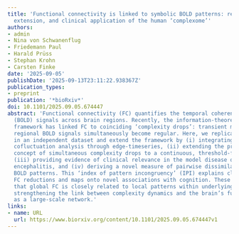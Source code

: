 ```yaml
---
title: 'Functional connectivity is linked to symbolic BOLD patterns: replication,
  extension, and clinical application of the human ‘complexome’'
authors:
- admin
- Nina von Schwanenflug
- Friedemann Paul
- Harald Prüss
- Stephan Krohn
- Carsten Finke
date: '2025-09-05'
publishDate: '2025-09-13T23:11:22.938367Z'
publication_types:
- preprint
publication: '*bioRxiv*'
doi: 10.1101/2025.09.05.674447
abstract: 'Functional connectivity (FC) quantifies the temporal coherence of blood-oxygen-level-dependent
  (BOLD) signals across brain regions. Recently, the information-theoretic “complexome”
  framework has linked FC to coinciding ‘complexity drops’: transient moments in which
  regional BOLD signals simultaneously become regular. Here, we replicate this relationship
  in an independent dataset and extend the framework by (i) integrating it with signal
  cofluctuation analysis through edge-timeseries, (ii) extending the previous binary
  concept of simultaneous complexity drops to a continuous, threshold-free calculation,
  (iii) providing evidence of clinical relevance in the model disease of anti-N-methyl-D-aspartate-receptor
  encephalitis, and (iv) deriving a novel measure of pairwise dissimilarity in local
  BOLD patterns. This ‘index of pattern incongruency’ (IPI) explains clinically relevant
  FC reductions and maps onto novel associations with cognition. These findings show
  that global FC is closely related to local patterns within underlying BOLD signals,
  strengthening the link between complexity dynamics and the brain’s functional organization
  as a large-scale network.'
links:
- name: URL
  url: https://www.biorxiv.org/content/10.1101/2025.09.05.674447v1
---
```

